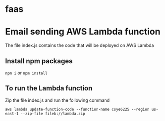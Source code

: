 # faas

# Email sending AWS Lambda function
The file index.js contains the code that will be deployed on AWS Lambda

## Install npm packages
`npm i` or `npm install`
## To run the Lambda function
Zip the file index.js and run the following command

`aws lambda update-function-code --function-name csye6225 --region us-east-1 --zip-file fileb://lambda.zip`

